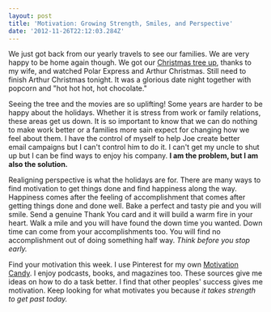 ```yaml
---
layout: post
title: 'Motivation: Growing Strength, Smiles, and Perspective'
date: '2012-11-26T22:12:03.284Z'
---
```


We just got back from our yearly travels to see our families. We are very happy to be home again though. We got our <a title="2012 Smith Christmas tree " href="http://t.co/RC1CisrZ" target="_blank">Christmas tree up</a>, thanks to my wife, and watched Polar Express and Arthur Christmas. Still need to finish Arthur Christmas tonight. It was a glorious date night together with popcorn and "hot hot hot, hot chocolate."

Seeing the tree and the movies are so uplifting! Some years are harder to be happy about the holidays. Whether it is stress from work or family relations, these areas get us down. It is so important to know that we can do nothing to make work better or a families more sain expect for changing how we feel about them. I have the control of myself to help Joe create better email campaigns but I can't control him to do it. I can't get my uncle to shut up but I can be find ways to enjoy his company. <strong>I am the problem, but I am also the solution.</strong>

Realigning perspective is what the holidays are for. There are many ways to find motivation to get things done and find happiness along the way. Happiness comes after the feeling of accomplishment that comes after getting things done and done well. Bake a perfect and tasty pie and you will smile. Send a genuine Thank You card and it will build a warm fire in your heart. Walk a mile and you will have found the down time you wanted. Down time can come from your accomplishments too. You will find no accomplishment out of doing something half way. <em>Think before you stop early.</em>

Find your motivation this week. I use Pinterest for my own <a title="Motivation Candy Pinterest board" href="http://pinterest.com/wolfgangcs/motivation-candy/" target="_blank">Motivation Candy</a>. I enjoy podcasts, books, and magazines too. These sources give me ideas on how to do a task better. I find that other peoples' success gives me motivation. Keep looking for what motivates you because <em>it takes strength to get past today.</em>